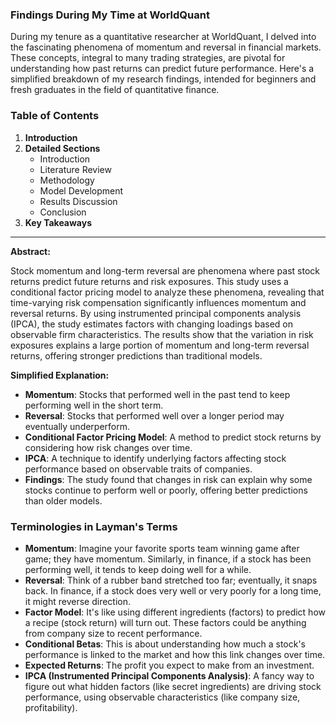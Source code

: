 ### Findings During My Time at WorldQuant

During my tenure as a quantitative researcher at WorldQuant, I delved into the fascinating phenomena of momentum and reversal in financial markets. These concepts, integral to many trading strategies, are pivotal for understanding how past returns can predict future performance. Here's a simplified breakdown of my research findings, intended for beginners and fresh graduates in the field of quantitative finance.

### Table of Contents

1. **Introduction**
2. **Detailed Sections**
   - Introduction
   - Literature Review
   - Methodology
   - Model Development
   - Results Discussion
   - Conclusion
3. **Key Takeaways**

---

**Abstract:**

Stock momentum and long-term reversal are phenomena where past stock returns predict future returns and risk exposures. This study uses a conditional factor pricing model to analyze these phenomena, revealing that time-varying risk compensation significantly influences momentum and reversal returns. By using instrumented principal components analysis (IPCA), the study estimates factors with changing loadings based on observable firm characteristics. The results show that the variation in risk exposures explains a large portion of momentum and long-term reversal returns, offering stronger predictions than traditional models.

**Simplified Explanation:**

- **Momentum**: Stocks that performed well in the past tend to keep performing well in the short term.
- **Reversal**: Stocks that performed well over a longer period may eventually underperform.
- **Conditional Factor Pricing Model**: A method to predict stock returns by considering how risk changes over time.
- **IPCA**: A technique to identify underlying factors affecting stock performance based on observable traits of companies.
- **Findings**: The study found that changes in risk can explain why some stocks continue to perform well or poorly, offering better predictions than older models.

### Terminologies in Layman's Terms

- **Momentum**: Imagine your favorite sports team winning game after game; they have momentum. Similarly, in finance, if a stock has been performing well, it tends to keep doing well for a while.
- **Reversal**: Think of a rubber band stretched too far; eventually, it snaps back. In finance, if a stock does very well or very poorly for a long time, it might reverse direction.
- **Factor Model**: It's like using different ingredients (factors) to predict how a recipe (stock return) will turn out. These factors could be anything from company size to recent performance.
- **Conditional Betas**: This is about understanding how much a stock's performance is linked to the market and how this link changes over time.
- **Expected Returns**: The profit you expect to make from an investment.
- **IPCA (Instrumented Principal Components Analysis)**: A fancy way to figure out what hidden factors (like secret ingredients) are driving stock performance, using observable characteristics (like company size, profitability).
